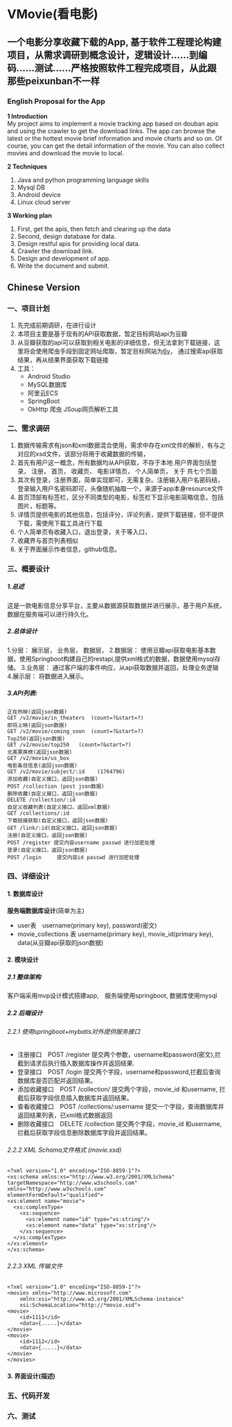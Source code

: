 # VMovie(看电影)
## 一个电影分享收藏下载的App, 基于软件工程理论构建项目，从需求调研到概念设计，逻辑设计......到编码......测试......严格按照软件工程完成项目，从此跟那些peixunban不一样
### English Proposal for the App  

**1 Introduction**  
My project aims to implement a movie tracking app based on douban apis and using the crawler to get the download links. The app can browse the latest or the hottest movie brief information and movie charts and so on. Of course, you can get the detail information of the movie. You can also collect movies and download the movie to local.

**2 Techniques** 
1) Java and python programming language skills
2) Mysql DB 
3) Android device
4) Linux cloud server

**3 Working plan**
1) First, get the apis, then fetch and clearing up the data
2) Second, design database for data.
2) Design restful apis for providing local data.
3) Crawler the download link.
3) Design and development of app.
4) Write the document and submit.
## Chinese Version
### 一、项目计划　
1. 先完成前期调研，在进行设计 
2. 本项目主要是基于现有的API获取数据，暂定目标网站api为豆瓣  
3. 从豆瓣获取的api可以获取到相关电影的详细信息，但无法拿到下载链接，这里将会使用爬虫手段到固定网址爬取，暂定目标网站为[6v](http://www.6vhao.tv)， 通过搜索api获取结果，再从结果界面获取下载链接  
4. 工具：  
	- Android Studio
	- MySQL数据库 
	- 阿里云ECS
	- SpringBoot 
	- OkHttp 爬虫 JSoup网页解析工具  
### 二、需求调研　
1. 数据传输需求有json和xml数据混合使用，需求中存在xml文件的解析，有与之对应的xsd文件，该部分将用于收藏数据的传输，
2. 首先有用户这一概念，所有数据均从API获取，不存于本地 用户界面包括登录， 注册， 首页， 收藏页， 电影详情页， 个人简单页， 关于 共七个页面
3. 其次有登录，注册界面，简单实现即可，无需复杂。注册输入用户名密码结，登录输入用户名密码即可，头像随机抽取一个，来源于app本身resource文件
4. 首页顶部有标签栏，区分不同类型的电影，标签栏下显示电影简略信息，包括图片，标题等。
5. 详情页提供电影的其他信息，包括评分，评论列表，提供下载链接，但不提供下载，需使用下载工具进行下载
6. 个人简单页有收藏入口，退出登录，关于等入口，
7. 收藏界与首页列表相似
8. 关于界面展示作者信息，github信息。 
### 三、概要设计
##### 1.总述
这是一款电影信息分享平台，主要从数据源获取数据并进行展示，基于用户系统，数据在服务端可以进行持久化。
##### 2.总体设计  
1.分层： 展示层， 业务层， 数据层，
2.数据层： 使用豆瓣api获取电影基本数据，使用Springboot构建自己的restapi,提供xml格式的数据，数据使用mysql存储。
3.业务层： 通过客户端的事件响应，从api获取数据并返回，处理业务逻辑
4.展示层： 将数据进入展示。
##### 3.API列表: 
	正在热映(返回json数据)
	GET /v2/movie/in_theaters  (count=?&start=?)
	即将上映(返回json数据)
	GET /v2/movie/coming_soon  (count=?&start=?)
	Top250(返回json数据)
	GET /v2/movie/top250   (count=?&start=?)
	北美票房榜(返回json数据)
	GET /v2/movie/us_box
	电影条目信息(返回json数据)
	GET /v2/movie/subject/:id    (1764796)
	添加收藏(自定义接口，返回json数据)
	POST /collection (post json数据)
	删除收藏(自定义接口，返回json数据)
	DELETE /collection/:id
	自定义收藏列表(自定义接口，返回xml数据)
	GET /collections/:id
	下载链接获取(自定义接口，返回json数据)
	GET /link/:id(自定义接口，返回json数据)
	注册(自定义接口，返回json数据)
	POST /register 提交内容username passwd 进行加密处理
	登录(自定义接口，返回json数据)
	POST /login     提交内容id passwd 进行加密处理
### 四、详细设计　
#### 1. 数据库设计
**服务端数据库设计**(简单为主)
- user表　username(primary key), password(密文)
- movie_collections 表 username(primary key), movie_id(primary key), data(从豆瓣api获取的json数据)
#### 2. 模块设计
##### 2.1 整体架构  
客户端采用mvp设计模式搭建app,　服务端使用springboot, 数据库使用mysql
##### 2.2 后端设计
###### 2.2.1 使用springboot+mybatis对外提供服务接口
- 注册接口　POST /register 提交两个参数，username和password(密文),拦截到请求后执行插入数据库操作并返回结果.
- 登录接口　POST /login 提交两个字段，username和password,拦截后查询数据库是否匹配并返回结果。
- 添加收藏接口　POST /collection/ 提交两个字段，movie_id 和username, 拦截后获取字段信息插入数据库并返回结果。
- 查看收藏接口　POST /collections/:username  提交一个字段，查询数据库并返回结果列表，已xml格式数据返回
- 删除收藏接口　DELETE /collection  提交两个字段，movie_id 和username, 拦截后获取字段信息删除数据库字段并返回结果。
###### 2.2.2 XML Schama文件格式 (movie.xsd)
```
<?xml version="1.0" encoding="ISO-8859-1"?>
<xs:schema xmlns:xs="http://www.w3.org/2001/XMLSchema"
targetNamespace="http://www.w3schools.com"
xmlns="http://www.w3schools.com"
elementFormDefault="qualified">
<xs:element name="movie">
  <xs:complexType>
    <xs:sequence>
      <xs:element name="id" type="xs:string"/>
      <xs:element name="data" type="xs:string"/>
    </xs:sequence>
  </xs:complexType>
</xs:element>
</xs:schema>
```
###### 2.2.3 XML 传输文件
```
<?xml version="1.0" encoding="ISO-8859-1"?>
<movies xmlns="http://www.microsoft.com"
	xmlns:xsi="http://www.w3.org/2001/XMLSchema-instance"
	xsi:SchemaLocation="http://*movie.xsd">
<movie>
	<id>1111</id>
	<data>{.....}</data>
</movie>
<movie>
	<id>1112</id>
	<data>{.....}</data>
</movie>
</movies>
```
#### 3. 界面设计(描述)
### 五、代码开发　　

### 六、测试　　
























